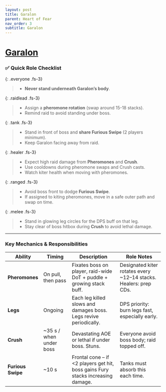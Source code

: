 ```yaml
---
layout: post
title: Garalon
parent: Heart of Fear
nav_order: 3
subtitle: Garalon
---
```


# [Garalon](https://www.wowhead.com/mop-classic/npc=61398/garalon)

### ✅ Quick Role Checklist

{: .everyone .fs-3}
> * **Never stand underneath Garalon’s body**. 

{: .raidlead .fs-3}
> * Assign a **pheromone rotation** (swap around 15-18 stacks).   
> * Remind raid to avoid standing under boss.  

{: .tank .fs-3}
> * Stand in front of boss and **share Furious Swipe** (2 players minimum).  
> * Keep Garalon facing away from raid.  

{: .healer .fs-3}
> * Expect high raid damage from **Pheromones** and **Crush**.  
> * Use cooldowns during pheromone swaps and Crush casts.  
> * Watch kiter health when moving with pheromones.  

{: .ranged .fs-3}
> * Avoid boss front to dodge **Furious Swipe**.  
> * If assigned to kiting pheromones, move in a safe outer path and swap on time.  

{: .melee .fs-3}
> * Stand in glowing leg circles for the DPS buff on that leg.
> * Stay clear of boss hitbox during **Crush** to avoid lethal damage.  

---

###  Key Mechanics & Responsibilities

| **Ability**       | **Timing**       | **Description**                                                         | **Role Notes**                                          |
|-------------------|------------------|-------------------------------------------------------------------------|---------------------------------------------------------|
| **Pheromones**    | On pull, then pass | Fixates boss on player, raid-wide DoT + puddle + growing stack buff.     | Designated kiter rotates every ~12–14 stacks. Healers: prep CDs. |
| **Legs**          | Ongoing          | Each leg killed slows and damages boss. Legs revive periodically.        | DPS priority: burn legs fast, especially early.         |
| **Crush**         | ~35 s / when under boss | Devastating AOE or lethal if under boss. Stuns.                            | Everyone avoid boss body; raid topped off.              |
| **Furious Swipe** | ~10 s            | Frontal cone – if <2 players get hit, boss gains Fury stacks increasing damage. | Tanks must absorb this each time.                        |
